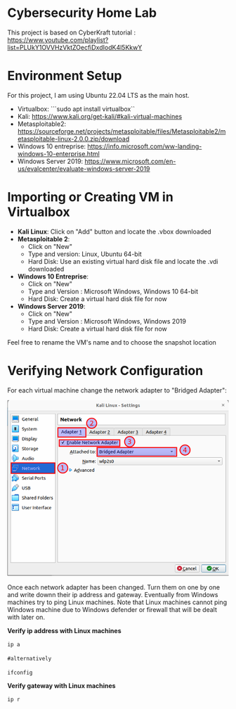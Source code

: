 <h1>Cybersecurity Home Lab</h1>

This project is based on CyberKraft tutorial : https://www.youtube.com/playlist?list=PLUkY1OVVHzVktZOecfiDxdIodK4l5KkwY


<h1>Environment Setup</h1>

For this project, I am using Ubuntu 22.04 LTS as the main host.

- Virtualbox: ```sudo apt install virtualbox``
- Kali: https://www.kali.org/get-kali/#kali-virtual-machines
- Metasploitable2: https://sourceforge.net/projects/metasploitable/files/Metasploitable2/metasploitable-linux-2.0.0.zip/download 
- Windows 10 entreprise: https://info.microsoft.com/ww-landing-windows-10-enterprise.html
- Windows Server 2019: https://www.microsoft.com/en-us/evalcenter/evaluate-windows-server-2019 


<h1>Importing or Creating VM in Virtualbox</h1>

- <b>Kali Linux</b>: Click on "Add" button and locate the .vbox downloaded
- <b>Metasploitable 2</b>: 
    - Click on "New" 
    - Type and version: Linux, Ubuntu 64-bit
    - Hard Disk: Use an existing virtual hard disk file and locate the .vdi downloaded
- <b>Windows 10 Entreprise</b>:
    - Click on "New"
    - Type and Version : Microsoft Windows, Windows 10 64-bit
    - Hard Disk: Create a virtual hard disk file for now
- <b>Windows Server 2019</b>:
    - Click on "New"
    - Type and Version : Microsoft Windows, Windows 2019
    - Hard Disk: Create a virtual hard disk file for now
    
<p>Feel free to rename the VM's name and to choose the snapshot location</p>

<h1>Verifying Network Configuration</h1>

For each virtual machine change the network adapter to "Bridged Adapter":

![](/img/Verify-Network/1.png)

<p>Once each network adapter has been changed. Turn them on one by one and write downn their ip address and gateway. Eventually from Windows machines try to ping Linux machines. Note that Linux machines cannot ping Windows machine due to Windows defender or firewall that will be dealt with later on.</p>

<p><b>Verify ip address with Linux machines</b></p>

```
ip a

#alternatively

ifconfig
```

<p><b>Verify gateway with Linux machines</b></p>

```
ip r
```

